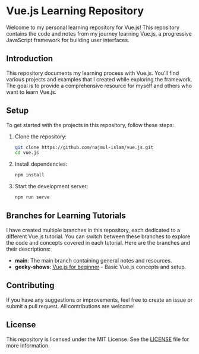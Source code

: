 # Vue.js Learning Repository

Welcome to my personal learning repository for Vue.js! This repository contains the code and notes from my journey learning Vue.js, a progressive JavaScript framework for building user interfaces.

## Introduction

This repository documents my learning process with Vue.js. You'll find various projects and examples that I created while exploring the framework. The goal is to provide a comprehensive resource for myself and others who want to learn Vue.js.

## Setup

To get started with the projects in this repository, follow these steps:

1. Clone the repository:

   ```bash
   git clone https://github.com/najmul-islam/vue.js.git
   cd vue.js
   ```

2. Install dependencies:

   ```bash
   npm install
   ```

3. Start the development server:
   ```bash
   npm run serve
   ```

## Branches for Learning Tutorials

I have created multiple branches in this repository, each dedicated to a different Vue.js tutorial. You can switch between these branches to explore the code and concepts covered in each tutorial. Here are the branches and their descriptions:

- **main**: The main branch containing general notes and resources.
- **geeky-shows**: [Vue.js for beginner](https://github.com/najmul-islam/vue.js/tree/geeky-shows) - Basic Vue.js concepts and setup.

## Contributing

If you have any suggestions or improvements, feel free to create an issue or submit a pull request. All contributions are welcome!

## License

This repository is licensed under the MIT License. See the [LICENSE](LICENSE) file for more information.
